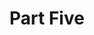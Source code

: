 ---
pid: pt207
title: Part Five
location_transcription: Municipal Services (by existing Rizzo statue)
coordinates: "[-75.164493064069, 39.953726051338]"
zipcode: '19041'
gen_neighborhood: 
neighborhood: 
outside_phl: 'Haverford PA '
age: '19'
age_range: 13-19
instagram: 
image_file_name: pt_207.jpg
proposal_transcription: |-
  These additional sculptures placed in front of Rizzo sculpture (total of 4, one for each time he ran for mayor) the depict him descending the staircase and disappearing under the sidewalk.
  They do not necessarily need to be permanent or made of the same material.
topic: Person,Politics
topic_summary: 0, 0, 0
type: Sculpture Statue
keywords_other: 
credit: Colin Fredrickson
image_labels: 
twitter: 
facebook: 
permalink: "/monuments/pt207/"
layout: item-page
---